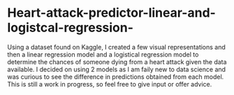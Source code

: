 # Heart-attack-predictor-linear-and-logistcal-regression-

Using a dataset found on Kaggle, I created a few visual representations and then a linear regression model and a logistical regression model to determine the chances of someone dying from a heart attack given the data available. 
I decided on using 2 models as I am faily new to data science and was curious to see the difference in predictions obtained from each model. This is still a work in progress, so feel free to give input or offer advice.
